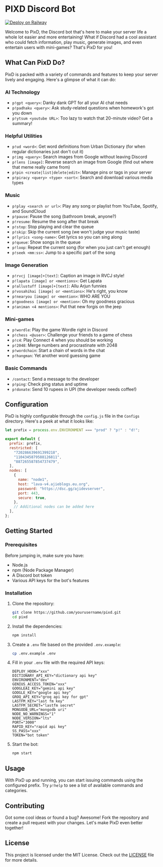# PIXD Discord Bot
[![Deploy on Railway](https://railway.com/button.svg)](https://railway.com/template/vIstDW?referralCode=TDTzm0)

Welcome to PixD, the Discord bot that's here to make your server life a whole lot easier and more entertaining! What if Discord had a cool assistant who could fetch information, play music, generate images, and even entertain users with mini-games? That's PixD for you!

## What Can PixD Do?

PixD is packed with a variety of commands and features to keep your server lively and engaging. Here's a glimpse of what it can do:

### AI Technology
- `p!gpt <query>`: Danky dank GPT for all your AI chat needs
- `p!padhaku <query>`: Ask study-related questions when homework's got you down
- `p!ytsum <youtube URL>`: Too lazy to watch that 20-minute video? Get a summary!

### Helpful Utilities
- `p!ud <word>`: Get word definitions from Urban Dictionary (for when regular dictionaries just don't cut it)
- `p!img <query>`: Search images from Google without leaving Discord
- `p!lens [image]`: Reverse search an image from Google (find out where that meme really came from)
- `p!pin <create|list|delete|edit>`: Manage pins or tags in your server
- `p!piracy <query> <type> <sort>`: Search and download various media types

### Music
- `p!play <search or url>`: Play any song or playlist from YouTube, Spotify, and SoundCloud
- `p!pause`: Pause the song (bathroom break, anyone?)
- `p!resume`: Resume the song after that break
- `p!stop`: Stop playing and clear the queue
- `p!skip`: Skip the current song (we won't judge your music taste)
- `p!lyrics <song-name>`: Get lyrics so you can sing along
- `p!queue`: Show songs in the queue
- `p!loop`: Repeat the current song (for when you just can't get enough)
- `p!seek <mm:ss>`: Jump to a specific part of the song

### Image Generation
- `p!rvcj [image]+[text]`: Caption an image in RVCJ style!
- `p!lapata [image] or <mentions>`: Get Lapata
- `p!allustuff [image]+[text]`: Allu Arjun funnies
- `p!vosahihai [image] or <mentions>`: He's right, you know
- `p!nearyou [image] or <mention>`: WHO ARE YOU
- `p!goodness [image] or <mention>`: Oh my goodness gracious
- `p!animan <4 mentions>`: Put that new forgis on the jeep

### Mini-games
- `p!wordle`: Play the game Wordle right in Discord
- `p!chess <@user>`: Challenge your friends to a game of chess
- `p!c4`: Play Connect 4 when you should be working
- `p!2048`: Merge numbers and procrastinate with 2048
- `p!wordchain`: Start a chain of words in the chat
- `p!hangman`: Yet another word guessing game

### Basic Commands
- `/contact`: Send a message to the developer
- `p!ping`: Check ping status and uptime
- `p!donate`: Send 10 rupees in UPI (the developer needs coffee!)

## Configuration

PixD is highly configurable through the `config.js` file in the `Configs` directory. Here's a peek at what it looks like:

```javascript
let prefix = process.env.ENVIRONMENT === "prod" ? "p!" : "d!";

export default {
  prefix: prefix,
  restricted: [
    "720286639691399218",
    "1104345879588126811",
    "887265587854737479",
  ],
  nodes: [
    {
      name: "node1",
      host: "lava-v4.ajieblogs.eu.org",
      password: "https://dsc.gg/ajidevserver",
      port: 443,
      secure: true,
    },
    // Additional nodes can be added here
  ],
};
```

## Getting Started

### Prerequisites

Before jumping in, make sure you have:

- Node.js
- npm (Node Package Manager)
- A Discord bot token
- Various API keys for the bot's features

### Installation

1. Clone the repository:
   ```bash
   git clone https://github.com/yourusername/pixd.git
   cd pixd
   ```

2. Install the dependencies:
   ```bash
   npm install
   ```

3. Create a `.env` file based on the provided `.env.example`:
   ```bash
   cp .env.example .env
   ```

4. Fill in your `.env` file with the required API keys:
   ```
   DEPLOY_HOOK="xxx"
   DICTIONARY_API_KEY="dictionary api key"
   ENVIRONMENT="dev"
   GENIUS_ACCESS_TOKEN="xxx"
   GOOGLEAI_KEY="gemini api key"
   GOOGLE_KEY="google api key"
   GROQ_API_KEY="groq api key for gpt"
   LASTFM_KEY="last fm key"
   LASTFM_SECRET="lastfm secret"
   MONGODB_URL="mongodb uri"
   NODE_NO_WARNINGS="1"
   NODE_VERSION="lts"
   PORT="3000"
   RAPID_KEY="rapid api key"
   SS_PASS="xxx"
   TOKEN="bot token"
   ```

5. Start the bot:
   ```bash
   npm start
   ```

## Usage

With PixD up and running, you can start issuing commands using the configured prefix. Try `p!help` to see a list of available commands and categories.

## Contributing

Got some cool ideas or found a bug? Awesome! Fork the repository and create a pull request with your changes. Let's make PixD even better together!

## License

This project is licensed under the MIT License. Check out the [LICENSE](LICENSE) file for more details.
